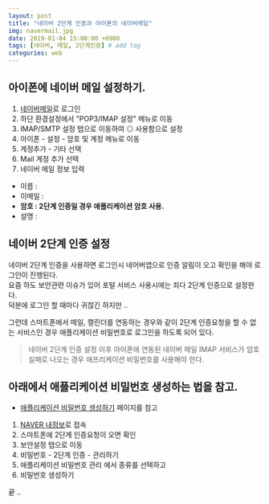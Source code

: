 ```yaml
---
layout: post
title: "네이버 2단계 인증과 아이폰의 네이버메일"
img: navermail.jpg
date: 2019-01-04 15:00:00 +0900
tags: [네이버, 메일, 2단계인증] # add tag
categories: web
---
```


## 아이폰에 네이버 메일 설정하기. 

1. [네이버메일](mail.naver.com)로 로그인 
2. 하단 환경설정에서 "POP3/IMAP 설정" 메뉴로 이동 
3. IMAP/SMTP 설정 탭으로 이동하여 ◎ 사용함으로 설정
4. 아이폰 - 설정 - 암호 및 계정 메뉴로 이동 
5. 계정추가 - 기타 선택 
6. Mail 계정 추가 선택
7. 네이버 메일 정보 입력 
 - 이름 : 
 - 이메일 : 
 - **암호 : 2단계 인증일 경우 애플리케이션 암호 사용.**
 - 설명 : 


## 네이버 2단계 인증 설정

네이버 2단계 인증을 사용하면 로그인시 네어버앱으로 인증 알림이 오고 확인을 해야 로그인이 진행된다.  
요즘 하도 보안관련 이슈가 있어 포털 서비스 사용시에는 죄다 2단계 인증으로 설정한다.  
덕분에 로그인 할 때마다 귀찮긴 하지만 ..

그런데 스마트폰에서 메일, 캘린더를 연동하는 경우와 같이 2단계 인증요청을 할 수 없는 서비스인 경우 애플리케이션 비밀번호로 로그인을 하도록 되어 있다. 

> 네이버 2단계 인증 설정 이후 아이폰에 연동된 네이버 메일 IMAP 서비스가 암호 실패로 나오는 경우 애프리케이션 비밀번호를 사용해야 한다. 

## 아래에서 애플리케이션 비밀번호 생성하는 법을 참고. 

- [애플리케이션 비밀번호 생성하기](https://help.naver.com/support/contents/contents.help?serviceNo=532&categoryNo=11047) 페이지를 참고

1. [NAVER 내정보](https://nid.naver.com/user2/help/myInfo.nhn?menu=home)로 접속
2. 스마트폰에 2단계 인증요청이 오면 확인 
3. 보안설정 탭으로 이동
4. 비밀번호 - 2단계 인증 - 관리하기 
5. 애플리케이션 비밀번호 관리 에서 종류를 선택하고 
6. 비밀번호 생성하기 

끝 .. 
